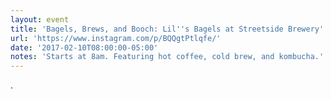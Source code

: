 ```yaml
---
layout: event
title: 'Bagels, Brews, and Booch: Lil''s Bagels at Streetside Brewery'
url: 'https://www.instagram.com/p/BQQgtPtlqfe/'
date: '2017-02-10T08:00:00-05:00'
notes: 'Starts at 8am. Featuring hot coffee, cold brew, and kombucha.'
---
```

.
